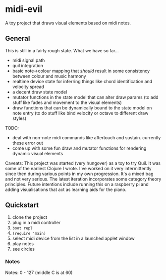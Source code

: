 # midi-evil
A toy project that draws visual elements based on midi notes.

## General
This is still in a fairly rough state.
What we have so far...
- midi signal path 
- quil integration
- basic note->colour mapping that _should_ result in some consistency between colour and music harmony
- realtime device state for inferring things like chord identification and velocity spread
- a decent draw state model
- mutator functions in the state model that can alter draw params (to add stuff like fades and movement to the visual elements)
- draw functions that can be dynamically bound to the state model on note entry (to do stuff like bind velocity or octave to different draw styles)


TODO:
- deal with non-note midi commands like aftertouch and sustain. currently these error out
- come up with some fun draw and mutator functions for rendering dynamic visual elements

Caveats:
This project was started (very hungover) as a toy to try Quil. It was some of the earliest Clojure I wrote. I've worked on it very intermittently since then during various points in my own progression. It's a mixed bag and not very serious. The latest iteration incorporates some category theory principles. Future intentions include running this on a raspberry pi and adding visualisations that act as learning aids for the piano.

## Quickstart
1) clone the project
2) plug in a midi controller
3) `boot repl`
4) `(require 'main)`
5) select midi device from the list in a launched applet window
6) play notes
7) see circles

### Notes
Notes: 0 - 127 (middle C is at 60)
